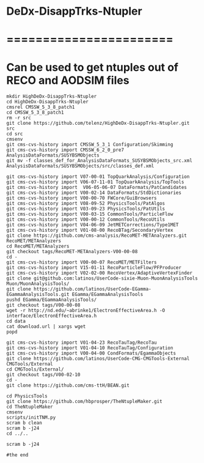 # DeDx-DisappTrks-Ntupler
# =======================

# Can be used to get ntuples out of RECO and AODSIM files
	
	mkdir HighDeDx-DisappTrks-Ntupler
 	cd HighDeDx-DisappTrks-Ntupler
	cmsrel CMSSW_5_3_8_patch1
	cd CMSSW_5_3_8_patch1
	rm -r src
	git clone https://github.com/telenz/HighDeDx-DisappTrks-Ntupler.git src	
	cd src
	cmsenv
	git cms-cvs-history import CMSSW_5_3_1 Configuration/Skimming	
	git cms-cvs-history import CMSSW_6_2_0_pre7 AnalysisDataFormats/SUSYBSMObjects
	git mv -f classes_def_for_AnalysisDataFormats_SUSYBSMObjects_src.xml AnalysisDataFormats/SUSYBSMObjects/src/classes_def.xml 	
	
	git cms-cvs-history import V07-00-01 TopQuarkAnalysis/Configuration
	git cms-cvs-history import V06-07-11-01 TopQuarkAnalysis/TopTools
	git cms-cvs-history import  V06-05-06-07 DataFormats/PatCandidates
	git cms-cvs-history import V00-02-14 DataFormats/StdDictionaries
	git cms-cvs-history import V00-00-70 FWCore/GuiBrowsers
	git cms-cvs-history import V08-09-52 PhysicsTools/PatAlgos
	git cms-cvs-history import V03-09-23 PhysicsTools/PatUtils
	git cms-cvs-history import V00-03-15 CommonTools/ParticleFlow
	git cms-cvs-history import V00-00-12 CommonTools/RecoUtils
	git cms-cvs-history import V04-06-09 JetMETCorrections/Type1MET
	git cms-cvs-history import V01-08-00 RecoBTag/SecondaryVertex
	git clone https://github.com/cms-analysis/RecoMET-METAnalyzers.git RecoMET/METAnalyzers
	cd RecoMET/METAnalyzers
	git checkout tags/RecoMET-METAnalyzers-V00-00-08
	cd -
	git cms-cvs-history import V00-00-07 RecoMET/METFilters
	git cms-cvs-history import V15-01-11 RecoParticleFlow/PFProducer
	git cms-cvs-history import V02-02-00 RecoVertex/AdaptiveVertexFinder
	git clone git@github.com:latinos/UserCode-sixie-Muon-MuonAnalysisTools Muon/MuonAnalysisTools/
	git clone https://github.com/latinos/UserCode-EGamma-EGammaAnalysisTools.git EGamma/EGammaAnalysisTools
	pushd EGamma/EGammaAnalysisTools/
	git checkout tags/V00-00-08
	wget -r http://nd.edu/~abrinke1/ElectronEffectiveArea.h -O interface/ElectronEffectiveArea.h
	cd data
	cat download.url | xargs wget
	popd

	git cms-cvs-history import V01-04-23 RecoTauTag/RecoTau
	git cms-cvs-history import V01-04-10 RecoTauTag/Configuration
	git cms-cvs-history import V00-04-00 CondFormats/EgammaObjects
	git clone https://github.com/latinos/UserCode-CMG-CMGTools-External CMGTools/External
	cd CMGTools/External/
	git checkout tags/V00-02-10
	cd -
	git clone https://github.com/cms-ttH/BEAN.git

	cd PhysicsTools
	git clone https://github.com/hbprosper/TheNtupleMaker.git
	cd TheNtupleMaker
	cmsenv
	scripts/initTNM.py
	scram b clean
	scram b -j24
	cd ../..

	scram b -j24

	#the end

